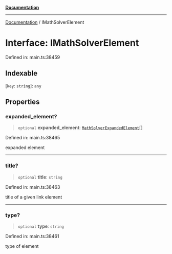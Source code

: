 [**Documentation**](../README.md)

***

[Documentation](../README.md) / IMathSolverElement

# Interface: IMathSolverElement

Defined in: main.ts:38459

## Indexable

\[`key`: `string`\]: `any`

## Properties

### expanded\_element?

> `optional` **expanded\_element**: [`MathSolverExpandedElement`](../classes/MathSolverExpandedElement.md)[]

Defined in: main.ts:38465

expanded element

***

### title?

> `optional` **title**: `string`

Defined in: main.ts:38463

title of a given link element

***

### type?

> `optional` **type**: `string`

Defined in: main.ts:38461

type of element

